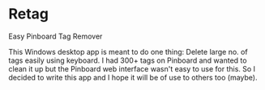 # Retag
Easy Pinboard Tag Remover

This Windows desktop app is meant to do one thing: Delete large no. of tags easily using keyboard. I had 300+ tags on Pinboard and wanted to clean it up but the Pinboard web interface wasn't easy to use for this. So I decided to write this app and I hope it will be of use to others too (maybe).
